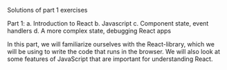 Solutions of part 1 exercises

Part 1: 
a. Introduction to React
b. Javascript
c. Component state, event handlers
d. A more complex state, debugging React apps

In this part, we will familiarize ourselves with the React-library, which we will be using to write the code that runs in the browser. We will also look at some features of JavaScript that are important for understanding React.